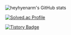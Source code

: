 ![heyhyenarm's GitHub stats](https://github-readme-stats.vercel.app/api?username=heyhyenarm&show_icons=true&theme=tokyonight) 

[![Solved.ac Profile](http://mazassumnida.wtf/api/generate_badge?boj=narmhye)](https://solved.ac/narmhye)
<br>

[![Tistory Badge](https://img.shields.io/badge/Tech%20Blog-555263?style=flat&logoColor=white)](https://narmhye.tistory.com/)
